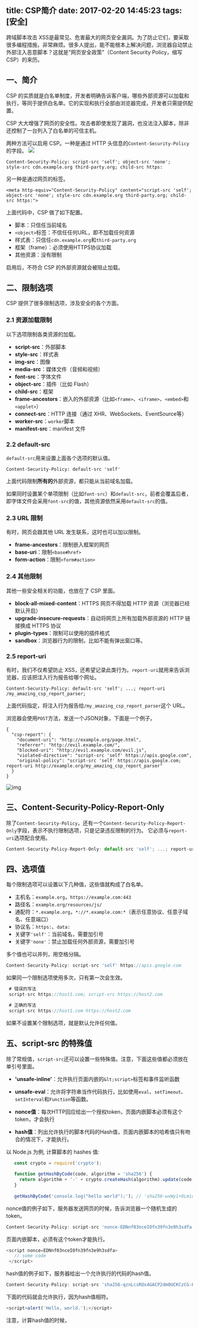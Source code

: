 title: CSP简介
date: 2017-02-20 14:45:23
tags: [安全]
---
跨域脚本攻击 XSS是最常见、危害最大的网页安全漏洞。为了防止它们，要采取很多编程措施，非常麻烦。很多人提出，能不能根本上解决问题，浏览器自动禁止外部注入恶意脚本？这就是"网页安全政策"（Content Security Policy，缩写 CSP）的来历。

## 一、简介
CSP 的实质就是白名单制度，开发者明确告诉客户端，哪些外部资源可以加载和执行，等同于提供白名单。它的实现和执行全部由浏览器完成，开发者只需提供配置。

CSP 大大增强了网页的安全性。攻击者即使发现了漏洞，也没法注入脚本，除非还控制了一台列入了白名单的可信主机。

两种方法可以启用 CSP。一种是通过 HTTP 头信息的`Content-Security-Policy`的字段。
![](http://7xq1il.com1.z0.glb.clouddn.com/csp01.jpg)

```
Content-Security-Policy: script-src 'self'; object-src 'none';
style-src cdn.example.org third-party.org; child-src https:
```
另一种是通过网页的<meta>标签。
```
<meta http-equiv="Content-Security-Policy" content="script-src 'self'; object-src 'none'; style-src cdn.example.org third-party.org; child-src https:">
```
上面代码中，CSP 做了如下配置。

- 脚本：只信任当前域名
- `<object>`标签：不信任任何URL，即不加载任何资源
- 样式表：只信任`cdn.example.org`和`third-party.org`
- 框架（frame）：必须使用HTTPS协议加载
- 其他资源：没有限制

启用后，不符合 CSP 的外部资源就会被阻止加载。

## 二、限制选项
CSP 提供了很多限制选项，涉及安全的各个方面。

### 2.1 资源加载限制
以下选项限制各类资源的加载。
- **script-src**：外部脚本
- **style-src**：样式表
- **img-src**：图像
- **media-src**：媒体文件（音频和视频）
- **font-src**：字体文件
- **object-src**：插件（比如 Flash）
- **child-src**：框架
- **frame-ancestors**：嵌入的外部资源（比如`<frame>`、`<iframe>`、`<embed>`和`<applet>`）
- **connect-src**：HTTP 连接（通过 XHR、WebSockets、EventSource等）
- **worker-src**：`worker`脚本
- **manifest-src**：manifest 文件

### 2.2 default-src
`default-src`用来设置上面各个选项的默认值。

```
Content-Security-Policy: default-src 'self'
```

上面代码限制**所有的**外部资源，都只能从当前域名加载。

如果同时设置某个单项限制（比如`font-src`）和`default-src`，前者会覆盖后者，即字体文件会采用`font-src`的值，其他资源依然采用`default-src`的值。

### 2.3 URL 限制
有时，网页会跟其他 URL 发生联系，这时也可以加以限制。

- **frame-ancestors**：限制嵌入框架的网页
- **base-uri**：限制`<base#href>`
- **form-action**：限制`<form#action>`

### 2.4 其他限制
其他一些安全相关的功能，也放在了 CSP 里面。

- **block-all-mixed-content**：HTTPS 网页不得加载 HTTP 资源（浏览器已经默认开启）
- **upgrade-insecure-requests**：自动将网页上所有加载外部资源的 HTTP 链接换成 HTTPS 协议
- **plugin-types**：限制可以使用的插件格式
- **sandbox**：浏览器行为的限制，比如不能有弹出窗口等。

### 2.5 report-uri

有时，我们不仅希望防止 XSS，还希望记录此类行为。`report-uri`就用来告诉浏览器，应该把注入行为报告给哪个网址。

```
Content-Security-Policy: default-src 'self'; ...; report-uri /my_amazing_csp_report_parser;
```

上面代码指定，将注入行为报告给`/my_amazing_csp_report_parser`这个 URL。

浏览器会使用`POST`方法，发送一个JSON对象，下面是一个例子。

 ```
 {
   "csp-report": {
     "document-uri": "http://example.org/page.html",
     "referrer": "http://evil.example.com/",
     "blocked-uri": "http://evil.example.com/evil.js",
     "violated-directive": "script-src 'self' https://apis.google.com",
     "original-policy": "script-src 'self' https://apis.google.com; report-uri http://example.org/my_amazing_csp_report_parser"
   }
 }
 ```

![img](http://7xq1il.com1.z0.glb.clouddn.com/csp02.png)

## 三、Content-Security-Policy-Report-Only
除了`Content-Security-Policy`，还有一个`Content-Security-Policy-Report-Only`字段，表示不执行限制选项，只是记录违反限制的行为。
它必须与`report-uri`选项配合使用。

```javascript
Content-Security-Policy-Report-Only: default-src 'self'; ...; report-uri /my_amazing_csp_report_parser;
```

## 四、选项值
每个限制选项可以设置以下几种值，这些值就构成了白名单。
- 主机名：`example.org`，`https://example.com:443`
- 路径名：`example.org/resources/js/`
-  通配符：`*.example.org`，`*://*.example.com:*`（表示任意协议、任意子域名、任意端口）
- 协议名：`https:`、`data:`
- 关键字`'self'`：当前域名，需要加引号
- 关键字`'none'`：禁止加载任何外部资源，需要加引号

多个值也可以并列，用空格分隔。
```javascript
Content-Security-Policy: script-src 'self' https://apis.google.com
```

如果同一个限制选项使用多次，只有第一次会生效。
```javascript
 # 错误的写法
 script-src https://host1.com; script-src https://host2.com

 # 正确的写法
 script-src https://host1.com https://host2.com
```
如果不设置某个限制选项，就是默认允许任何值。

## 五、script-src 的特殊值
除了常规值，`script-src`还可以设置一些特殊值。注意，下面这些值都必须放在单引号里面。

- **'unsafe-inline'**：允许执行页面内嵌的`&lt;script>`标签和事件监听函数

- **unsafe-eval**：允许将字符串当作代码执行，比如使用`eval`、`setTimeout`、`setInterval`和`Function`等函数。

- **nonce值**：每次HTTP回应给出一个授权token，页面内嵌脚本必须有这个token，才会执行

- **hash值**：列出允许执行的脚本代码的Hash值，页面内嵌脚本的哈希值只有吻合的情况下，才能执行。

以 Node.js 为例, 计算脚本的 hashes 值:
```javascript
   const crypto = require('crypto');
   
   function getHashByCode(code, algorithm = 'sha256') {
     return algorithm + '-' + crypto.createHash(algorithm).update(code, 'utf8').digest("base64");
   }
   
   getHashByCode('console.log("hello world");'); // 'sha256-wxWy1+9LmiuOeDwtQyZNmWpT0jqCUikqaqVlJdtd
```

nonce值的例子如下，服务器发送网页的时候，告诉浏览器一个随机生成的token。

```javascript
Content-Security-Policy: script-src 'nonce-EDNnf03nceIOfn39fn3e9h3sdfa'
```

页面内嵌脚本，必须有这个token才能执行。

```javascript
<script nonce=EDNnf03nceIOfn39fn3e9h3sdfa>
   // some code
 </script>
```

hash值的例子如下，服务器给出一个允许执行的代码的hash值。

```javascript
Content-Security-Policy: script-src 'sha256-qznLcsROx4GACP2dm0UCKCzCG-HiZ1guq6ZZDob_Tng='
```

下面的代码就会允许执行，因为hash值相符。

```javascript
<script>alert('Hello, world.');</script>
```

注意，计算hash值的时候，<script>标签不算在内。
除了`script-src`选项，nonce值和hash值还可以用在`style-src`选项，控制页面内嵌的样式表。

## 六、注意点
（1）`script-src`和`object-src`是必设的，除非设置了`default-src`。

因为攻击者只要能注入脚本，其他限制都可以规避。而`object-src`必设是因为 Flash 里面可以执行外部脚本。

（2）`script-src`不能使用`unsafe-inline`关键字（除非伴随一个nonce值），也不能允许设置`data:`URL。

下面是两个恶意攻击的例子。

```javascript
<img src="x" onerror="evil()">
<script src="data:text/javascript,evil()"></script>
```

（3）必须特别注意 JSONP 的回调函数。

```javascript
<script
  src="/path/jsonp?callback=alert(document.domain)//">
</script>
```

上面的代码中，虽然加载的脚本来自当前域名，但是通过改写回调函数，攻击者依然可以执行恶意代码。

原文：http://www.ruanyifeng.com/blog/2016/09/csp.html